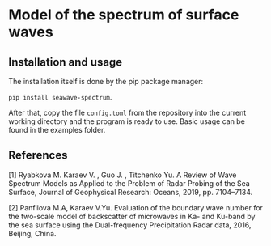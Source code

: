 # Model of the spectrum of surface waves


## Installation and usage
The installation itself is done by the pip package manager:

`pip install seawave-spectrum`.

After that, copy the file `config.toml` from the repository into the current working directory and the program is ready to use. 
Basic usage can be found in the examples folder.


## References

<a id="1">[1]</a> Ryabkova M. Karaev V. , Guo J. , Titchenko Yu. 
A Review of Wave Spectrum Models as Applied to the Problem of Radar Probing of the Sea Surface, 
Journal of Geophysical Research: Oceans, 2019, pp. 7104–7134.

<a id="2">[2]</a> Panfilova M.A,  Karaev V.Yu. 
Evaluation of the boundary wave number for the two-scale model of backscatter of microwaves in Ka- and Ku-band by the sea surface using the Dual-frequency Precipitation Radar data, 2016,  Beijing, China.
